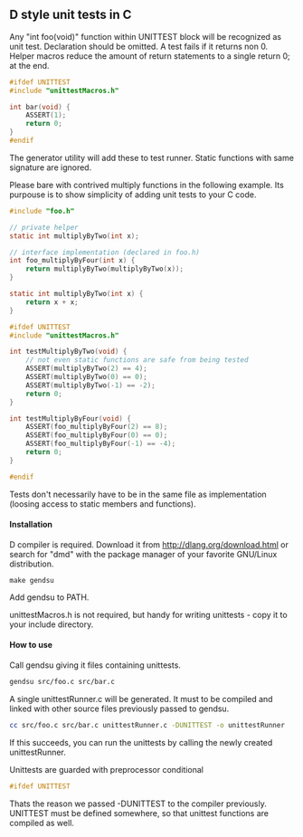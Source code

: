 ## D style unit tests in C

Any "int foo(void)" function within UNITTEST block will be recognized as unit test.
Declaration should be omitted. A test fails if it returns non 0.
Helper macros reduce the amount of return statements to a single return 0; at the end.
```C
#ifdef UNITTEST
#include "unittestMacros.h"

int bar(void) {
    ASSERT(1);
    return 0;
}
#endif
```
The generator utility will add these to test runner.
Static functions with same signature are ignored.

Please bare with contrived multiply functions in the following example.
Its purpouse is to show simplicity of adding unit tests to your C code.
```C
#include "foo.h"

// private helper
static int multiplyByTwo(int x);

// interface implementation (declared in foo.h)
int foo_multiplyByFour(int x) {
    return multiplyByTwo(multiplyByTwo(x));
}

static int multiplyByTwo(int x) {
    return x + x;
}

#ifdef UNITTEST
#include "unittestMacros.h"

int testMultiplyByTwo(void) {
    // not even static functions are safe from being tested
    ASSERT(multiplyByTwo(2) == 4);
    ASSERT(multiplyByTwo(0) == 0);
    ASSERT(multiplyByTwo(-1) == -2);
    return 0;
}

int testMultiplyByFour(void) {
    ASSERT(foo_multiplyByFour(2) == 8);
    ASSERT(foo_multiplyByFour(0) == 0);
    ASSERT(foo_multiplyByFour(-1) == -4);
    return 0;
}

#endif
```
Tests don't necessarily have to be in the same file as implementation
(loosing access to static members and functions).

#### Installation
D compiler is required.
Download it from
http://dlang.org/download.html
or search for "dmd" with the package manager of your favorite GNU/Linux distribution.
```make
make gendsu
```
Add gendsu to PATH.

unittestMacros.h is not required, but handy for writing unittests -
copy it to your include directory.

#### How to use
Call gendsu giving it files containing unittests.
```bash
gendsu src/foo.c src/bar.c
```
A single unittestRunner.c will be generated. It must to be compiled and linked
with other source files previously passed to gendsu.
```bash
cc src/foo.c src/bar.c unittestRunner.c -DUNITTEST -o unittestRunner
```
If this succeeds, you can run the unittests by calling the newly created unittestRunner.

Unittests are guarded with preprocessor conditional
```C
#ifdef UNITTEST
```
Thats the reason we passed -DUNITTEST to the compiler previously.
UNITTEST must be defined somewhere, so that unittest functions are compiled as well.

